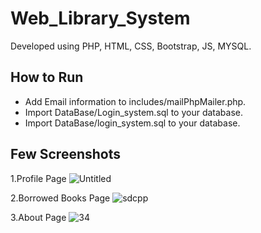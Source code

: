 # Web_Library_System
 Developed using PHP, HTML, CSS, Bootstrap, JS, MYSQL.



## How to Run
* Add Email information to includes/mailPhpMailer.php.
* Import DataBase/Login_system.sql to your database.
* Import DataBase/login_system.sql to your database.

## Few Screenshots
1.Profile Page
![Untitled](https://user-images.githubusercontent.com/59562575/111994760-216da880-8b3e-11eb-9f33-0cf4897e3619.jpg)

2.Borrowed Books Page
![sdcpp](https://user-images.githubusercontent.com/59562575/111995006-74dff680-8b3e-11eb-8f0a-0decb9d6b51c.jpg)

3.About Page
![34](https://user-images.githubusercontent.com/59562575/111995290-c4262700-8b3e-11eb-82eb-6d18dff7d90e.jpg)

